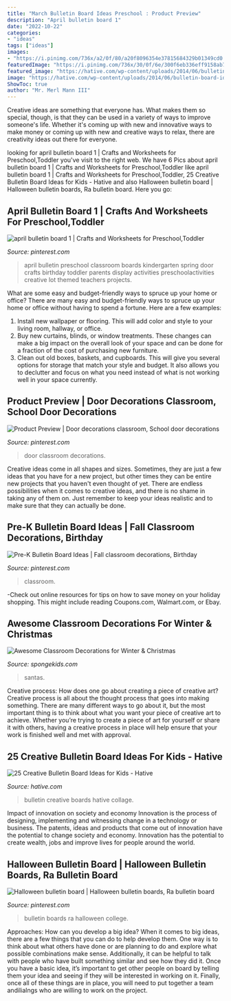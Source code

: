 ```yaml
---
title: "March Bulletin Board Ideas Preschool : Product Preview"
description: "April bulletin board 1"
date: "2022-10-22"
categories:
- "ideas"
tags: ["ideas"]
images:
- "https://i.pinimg.com/736x/a2/0f/80/a20f8096354e37815684329b01349cd0.jpg"
featuredImage: "https://i.pinimg.com/736x/30/0f/6e/300f6eb336eff9158ab76e6de09b849b.jpg"
featured_image: "https://hative.com/wp-content/uploads/2014/06/bulletin-board-ideas-collage.jpg"
image: "https://hative.com/wp-content/uploads/2014/06/bulletin-board-ideas-collage.jpg"
ShowToc: true
author: "Mr. Merl Mann III"
---
```



Creative ideas are something that everyone has. What makes them so special, though, is that they can be used in a variety of ways to improve someone's life. Whether it's coming up with new and innovative ways to make money or coming up with new and creative ways to relax, there are creativity ideas out there for everyone.

	

		
looking for april bulletin board 1 | Crafts and Worksheets for Preschool,Toddler you've visit to the right web. We have 6 Pics about april bulletin board 1 | Crafts and Worksheets for Preschool,Toddler like april bulletin board 1 | Crafts and Worksheets for Preschool,Toddler, 25 Creative Bulletin Board Ideas for Kids - Hative and also Halloween bulletin board | Halloween bulletin boards, Ra bulletin board. Here you go:
		
    
## April Bulletin Board 1 | Crafts And Worksheets For Preschool,Toddler

<img loading=lazy src="https://i.pinimg.com/736x/21/3e/a4/213ea43aed196216481f070c7c55e6a2--classroom-door-classroom-ideas.jpg" onerror="this.onerror=null;this.src='https://tse2.mm.bing.net/th?id=OIP.TglMrL4z5EvR_k4UlC73OgHaJ3&amp;pid=15.1';" alt="april bulletin board 1 | Crafts and Worksheets for Preschool,Toddler">

_Source: pinterest.com_

>april bulletin preschool classroom boards kindergarten spring door crafts birthday toddler parents display activities preschoolactivities creative lot themed teachers projects. 

	

What are some easy and budget-friendly ways to spruce up your home or office?
There are many easy and budget-friendly ways to spruce up your home or office without having to spend a fortune. Here are a few examples: 
1. Install new wallpaper or flooring. This will add color and style to your living room, hallway, or office. 
2. Buy new curtains, blinds, or window treatments. These changes can make a big impact on the overall look of your space and can be done for a fraction of the cost of purchasing new furniture. 
3. Clean out old boxes, baskets, and cupboards. This will give you several options for storage that match your style and budget. It also allows you to declutter and focus on what you need instead of what is not working well in your space currently. 

    
## Product Preview | Door Decorations Classroom, School Door Decorations

<img loading=lazy src="https://i.pinimg.com/736x/95/aa/88/95aa881de2d7b3703c6df3cde7d5805c.jpg" onerror="this.onerror=null;this.src='https://tse3.mm.bing.net/th?id=OIP.bz-SARMQ_57Mv7ZmO6g4FAHaJ3&amp;pid=15.1';" alt="Product Preview | Door decorations classroom, School door decorations">

_Source: pinterest.com_

>door classroom decorations. 

	

Creative ideas come in all shapes and sizes. Sometimes, they are just a few ideas that you have for a new project, but other times they can be entire new projects that you haven't even thought of yet. There are endless possibilities when it comes to creative ideas, and there is no shame in taking any of them on. Just remember to keep your ideas realistic and to make sure that they can actually be done.

    
## Pre-K Bulletin Board Ideas | Fall Classroom Decorations, Birthday

<img loading=lazy src="https://i.pinimg.com/736x/a2/0f/80/a20f8096354e37815684329b01349cd0.jpg" onerror="this.onerror=null;this.src='https://tse3.mm.bing.net/th?id=OIP.fzugq69CwzJCEfQmofNgGgAAAA&amp;pid=15.1';" alt="Pre-K Bulletin Board Ideas | Fall classroom decorations, Birthday">

_Source: pinterest.com_

>classroom. 

	

-Check out online resources for tips on how to save money on your holiday shopping. This might include reading Coupons.com, Walmart.com, or Ebay.

    
## Awesome Classroom Decorations For Winter &amp; Christmas

<img loading=lazy src="https://spongekids.com/wp-content/uploads/2016/11/christmas-bulletin-board/9-christmas-bulletin-board-ideas.jpg" onerror="this.onerror=null;this.src='https://tse1.mm.bing.net/th?id=OIP.EYO-Go1hW4cwvbyYw4o5LAHaKv&amp;pid=15.1';" alt="Awesome Classroom Decorations for Winter &amp; Christmas">

_Source: spongekids.com_

>santas. 

	

Creative process: How does one go about creating a piece of creative art?
Creative process is all about the thought process that goes into making something. There are many different ways to go about it, but the most important thing is to think about what you want your piece of creative art to achieve. Whether you’re trying to create a piece of art for yourself or share it with others, having a creative process in place will help ensure that your work is finished well and met with approval.

    
## 25 Creative Bulletin Board Ideas For Kids - Hative

<img loading=lazy src="https://hative.com/wp-content/uploads/2014/06/bulletin-board-ideas-collage.jpg" onerror="this.onerror=null;this.src='https://tse4.mm.bing.net/th?id=OIP.ye0d3kTLx052ofL8Z0Hz1AHaGL&amp;pid=15.1';" alt="25 Creative Bulletin Board Ideas for Kids - Hative">

_Source: hative.com_

>bulletin creative boards hative collage. 

	

Impact of innovation on society and economy
Innovation is the process of designing, implementing and witnessing change in a technology or business. The patents, ideas and products that come out of innovation have the potential to change society and economy. Innovation has the potential to create wealth, jobs and improve lives for people around the world.

    
## Halloween Bulletin Board | Halloween Bulletin Boards, Ra Bulletin Board

<img loading=lazy src="https://i.pinimg.com/736x/30/0f/6e/300f6eb336eff9158ab76e6de09b849b.jpg" onerror="this.onerror=null;this.src='https://tse2.mm.bing.net/th?id=OIP.eViBQCQvG2ZRm7jqENnBVQHaJ3&amp;pid=15.1';" alt="Halloween bulletin board | Halloween bulletin boards, Ra bulletin board">

_Source: pinterest.com_

>bulletin boards ra halloween college. 

	

Approaches: How can you develop a big idea?
When it comes to big ideas, there are a few things that you can do to help develop them. One way is to think about what others have done or are planning to do and explore what possible combinations make sense. Additionally, it can be helpful to talk with people who have built something similar and see how they did it. Once you have a basic idea, it’s important to get other people on board by telling them your idea and seeing if they will be interested in working on it. Finally, once all of these things are in place, you will need to put together a team andilialngs who are willing to work on the project.

